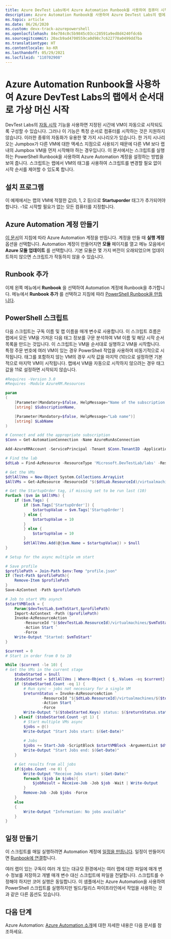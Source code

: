 ```yaml
---
title: Azure DevTest Labs에서 Azure Automation Runbook을 사용하여 컴퓨터 시작
description: Azure Automation Runbook을 사용하여 Azure DevTest Labs의 랩에서 가상 머신을 시작하는 방법을 알아봅니다.
ms.topic: article
ms.date: 06/26/2020
ms.custom: devx-track-azurepowershell
ms.openlocfilehash: 84e784c0c5b9845c03cc28591a9ed8d4240fdc6b
ms.sourcegitcommit: 20acb9ad4700559ca0d98c7c622770a0499dd7ba
ms.translationtype: HT
ms.contentlocale: ko-KR
ms.lasthandoff: 05/29/2021
ms.locfileid: "110702908"
---
```

# <a name="start-virtual-machines-in-a-lab-in-order-by-using-azure-automation-runbooks"></a>Azure Automation Runbook을 사용하여 Azure DevTest Labs의 랩에서 순서대로 가상 머신 시작
DevTest Labs의 [자동 시작](devtest-lab-set-lab-policy.md#set-autostart) 기능을 사용하면 지정된 시간에 VM이 자동으로 시작되도록 구성할 수 있습니다. 그러나 이 기능은 특정 순서로 컴퓨터를 시작하는 것은 지원하지 않습니다. 이러한 종류의 자동화가 유용한 몇 가지 시나리오가 있습니다.  한 가지 시나리오는 Jumpbox가 다른 VM에 대한 액세스 지점으로 사용되기 때문에 다른 VM 보다 랩 내의 Jumpbox VM을 먼저 시작해야 하는 경우입니다.  이 문서에서는 스크립트를 실행하는 PowerShell Runbook을 사용하여 Azure Automation 계정을 설정하는 방법을 보여 줍니다. 스크립트는 랩에서 VM의 태그를 사용하여 스크립트를 변경할 필요 없이 시작 순서를 제어할 수 있도록 합니다.

## <a name="setup"></a>설치 프로그램
이 예제에서는 랩의 VM에 적절한 값(0, 1, 2 등)으로 **Startuporder** 태그가 추가되어야 합니다. -1로 시작할 필요가 없는 모든 컴퓨터를 지정합니다.

## <a name="create-an-azure-automation-account"></a>Azure Automation 계정 만들기
[이 문서](../automation/automation-create-standalone-account.md)의 지침에 따라 Azure Automation 계정을 만듭니다. 계정을 만들 때 **실행 계정** 옵션을 선택합니다. Automation 계정이 만들어지면 **모듈** 페이지를 열고 메뉴 모음에서 **Azure 모듈 업데이트** 를 선택합니다. 기본 모듈은 몇 가지 버전이 오래되었으며 업데이트하지 않으면 스크립트가 작동하지 않을 수 있습니다.

## <a name="add-a-runbook"></a>Runbook 추가
이제 왼쪽 메뉴에서 **Runbook** 을 선택하여 Automation 계정에 Runbook을 추가합니다. 메뉴에서 **Runbook 추가** 를 선택하고 지침에 따라 [PowerShell Runbook을 만듭니다](../automation/learn/automation-tutorial-runbook-textual-powershell.md).

## <a name="powershell-script"></a>PowerShell 스크립트
다음 스크립트는 구독 이름 및 랩 이름을 매개 변수로 사용합니다. 이 스크립트 흐름은 랩에서 모든 VM을 가져온 다음 태그 정보를 구문 분석하여 VM 이름 및 해당 시작 순서 목록을 만드는 것입니다. 이 스크립트는 VM을 순서대로 실행하고 VM을 시작합니다. 특정 주문 번호에 여러 VM이 있는 경우 PowerShell 작업을 사용하여 비동기적으로 시작됩니다. 태그를 포함하지 않는 VM의 경우 시작 값을 마지막 (10)으로 설정하면 기본적으로 마지막 VM이 시작됩니다.  랩에서 VM을 자동으로 시작하지 않으려는 경우 태그 값을 11로 설정하면 시작되지 않습니다.

```powershell
#Requires -Version 3.0
#Requires -Module AzureRM.Resources

param
(
    [Parameter(Mandatory=$false, HelpMessage="Name of the subscription that has the lab")]
    [string] $SubscriptionName,

    [Parameter(Mandatory=$false, HelpMessage="Lab name")]
    [string] $LabName
)

# Connect and add the appropriate subscription
$Conn = Get-AutomationConnection -Name AzureRunAsConnection

Add-AzureRMAccount -ServicePrincipal -Tenant $Conn.TenantID -ApplicationID $Conn.ApplicationId -Subscription $SubscriptionName -CertificateThumbprint $Conn.CertificateThumbprint

# Find the lab
$dtLab = Find-AzResource -ResourceType 'Microsoft.DevTestLab/labs' -ResourceNameEquals $LabName

# Get the VMs
$dtlAllVms = New-Object System.Collections.ArrayList
$AllVMs = Get-AzResource -ResourceId "$($dtLab.ResourceId)/virtualmachines" -ApiVersion 2016-05-15

# Get the StartupOrder tag, if missing set to be run last (10)
ForEach ($vm in $AllVMs) {
    if ($vm.Tags) {
        if ($vm.Tags['StartupOrder']) {
            $startupValue = $vm.Tags['StartupOrder']
        } else {
            $startupValue = 10
        }
        } else {
            $startupValue = 10
        }
        $dtlAllVms.Add(@{$vm.Name = $startupValue}) > $null
}

# Setup for the async multiple vm start

# Save profile
$profilePath = Join-Path $env:Temp "profile.json"
If (Test-Path $profilePath){
    Remove-Item $profilePath
}
Save-AzContext -Path $profilePath

# Job to start VMs asynch
$startVMBlock = {
    Param($devTestLab,$vmToStart,$profilePath)
    Import-AzContext -Path ($profilePath)
    Invoke-AzResourceAction `
        -ResourceId "$($devTestLab.ResourceId)/virtualmachines/$vmToStart" `
        -Action Start `
        -Force
    Write-Output "Started: $vmToStart"
}

$current = 0
# Start in order from 0 to 10

While ($current -le 10) {
# Get the VMs in the current stage
    $tobeStarted = $null
    $tobeStarted = $dtlAllVms | Where-Object { $_.Values -eq $current}
    if ($tobeStarted.Count -eq 1) {
        # Run sync – jobs not necessary for a single VM
        $returnStatus = Invoke-AzResourceAction `
                -ResourceId "$($dtLab.ResourceId)/virtualmachines/$($tobeStarted.Keys)" `
                -Action Start `
                -Force
        Write-Output "$($tobeStarted.Keys) status: $($returnStatus.status)"
    } elseif ($tobeStarted.Count -gt 1) {
        # Start multiple VMs async
        $jobs = @()
        Write-Output "Start Jobs start: $(Get-Date)"
        
        # Jobs
        $jobs += Start-Job -ScriptBlock $startVMBlock -ArgumentList $dtLab, $($singlevm.Keys), $profilePath
        Write-Output "Start Jobs end: $(Get-Date)"
    }

    # Get results from all jobs
    if($jobs.Count -ne 0) {
        Write-Output "Receive Jobs start: $(Get-Date)"
        foreach ($job in $jobs){
            $jobResult = Receive-Job -Job $job -Wait | Write-Output
        }
        Remove-Job -Job $jobs -Force
    }
    else
    {
        Write-Output "Information: No jobs available"
    }
}
```

## <a name="create-a-schedule"></a>일정 만들기
이 스크립트를 매일 실행하려면 Automation 계정에 [일정을 만듭니다](../automation/shared-resources/schedules.md#create-a-schedule). 일정이 만들어지면 [Runbook에 연결](../automation/shared-resources/schedules.md#link-a-schedule-to-a-runbook)합니다. 

여러 랩이 있는 구독이 여러 개 있는 대규모 환경에서는 여러 랩에 대한 파일에 매개 변수 정보를 저장하고 개별 매개 변수 대신 스크립트에 파일을 전달합니다. 스크립트를 수정해야 하지만 코어 실행은 동일합니다. 이 샘플에서는 Azure Automation을 사용하여 PowerShell 스크립트를 실행하지만 빌드/릴리스 파이프라인에서 작업을 사용하는 것과 같은 다른 옵션도 있습니다.

## <a name="next-steps"></a>다음 단계
Azure Automation: [Azure Automation 소개](../automation/automation-intro.md)에 대한 자세한 내용은 다음 문서를 참조하세요.

